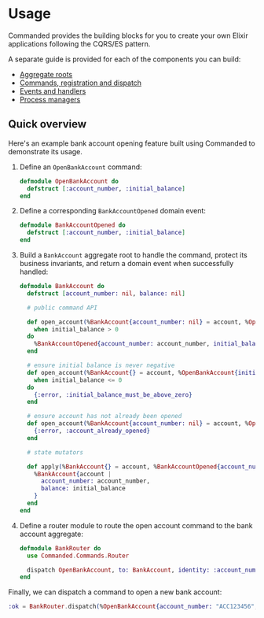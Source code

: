 # Usage

Commanded provides the building blocks for you to create your own Elixir applications following the CQRS/ES pattern.

A separate guide is provided for each of the components you can build:

- [Aggregate roots](Aggregate%20Roots.md)
- [Commands, registration and dispatch](Commands.md)
- [Events and handlers](Events.md)
- [Process managers](Process%20Managers.md)

## Quick overview

Here's an example bank account opening feature built using Commanded to demonstrate its usage.

1. Define an `OpenBankAccount` command:

    ```elixir
    defmodule OpenBankAccount do
      defstruct [:account_number, :initial_balance]
    end
    ```

2. Define a corresponding `BankAccountOpened` domain event:

    ```elixir
    defmodule BankAccountOpened do
      defstruct [:account_number, :initial_balance]
    end
    ```

3. Build a `BankAccount` aggregate root to handle the command, protect its business invariants, and return a domain event when successfully handled:

    ```elixir
    defmodule BankAccount do
      defstruct [account_number: nil, balance: nil]

      # public command API

      def open_account(%BankAccount{account_number: nil} = account, %OpenBankAccount{account_number: account_number, initial_balance: initial_balance})
        when initial_balance > 0
      do
        %BankAccountOpened{account_number: account_number, initial_balance: initial_balance}
      end

      # ensure initial balance is never negative
      def open_account(%BankAccount{} = account, %OpenBankAccount{initial_balance: initial_balance})
        when initial_balance <= 0
      do
        {:error, :initial_balance_must_be_above_zero}
      end

      # ensure account has not already been opened
      def open_account(%BankAccount{account_number: nil} = account, %OpenBankAccount{}) do
        {:error, :account_already_opened}
      end

      # state mutators

      def apply(%BankAccount{} = account, %BankAccountOpened{account_number: account_number, initial_balance: initial_balance}) do
        %BankAccount{account |
          account_number: account_number,
          balance: initial_balance
        }
      end
    end
    ```

4. Define a router module to route the open account command to the bank account aggregate:

    ```elixir
    defmodule BankRouter do
      use Commanded.Commands.Router

      dispatch OpenBankAccount, to: BankAccount, identity: :account_number
    end
    ```

Finally, we can dispatch a command to open a new bank account:

```elixir
:ok = BankRouter.dispatch(%OpenBankAccount{account_number: "ACC123456", initial_balance: 1_000})
```
